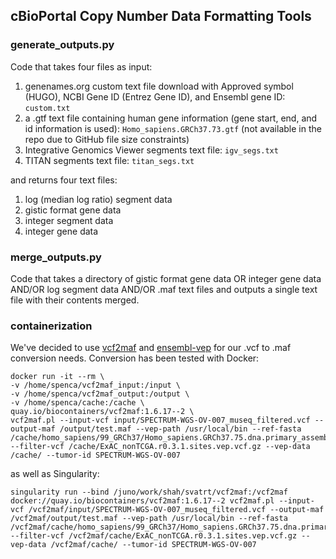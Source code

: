 ## cBioPortal Copy Number Data Formatting Tools

### generate_outputs.py

Code that takes four files as input:

1. genenames.org custom text file download with Approved symbol (HUGO), NCBI Gene ID (Entrez Gene ID), and Ensembl gene ID: `custom.txt`
2. a .gtf text file containing human gene information (gene start, end, and id information is used): `Homo_sapiens.GRCh37.73.gtf` (not available in the repo due to GitHub file size constraints)
3. Integrative Genomics Viewer segments text file: `igv_segs.txt`
4. TITAN segments text file: `titan_segs.txt`

and returns four text files:

1. log (median log ratio) segment data
2. gistic format gene data
3. integer segment data
4. integer gene data

### merge_outputs.py

Code that takes a directory of gistic format gene data OR integer gene data AND/OR log segment data AND/OR .maf text files and outputs a single text file with their contents merged.

### containerization

We've decided to use [vcf2maf](https://github.com/mskcc/vcf2maf) and [ensembl-vep](https://github.com/Ensembl/ensembl-vep) for our .vcf to .maf conversion needs.
Conversion has been tested with Docker:

```
docker run -it --rm \
-v /home/spenca/vcf2maf_input:/input \
-v /home/spenca/vcf2maf_output:/output \
-v /home/spenca/cache:/cache \
quay.io/biocontainers/vcf2maf:1.6.17--2 \
vcf2maf.pl --input-vcf input/SPECTRUM-WGS-OV-007_museq_filtered.vcf --output-maf /output/test.maf --vep-path /usr/local/bin --ref-fasta /cache/homo_sapiens/99_GRCh37/Homo_sapiens.GRCh37.75.dna.primary_assembly.fa.gz --filter-vcf /cache/ExAC_nonTCGA.r0.3.1.sites.vep.vcf.gz --vep-data /cache/ --tumor-id SPECTRUM-WGS-OV-007
```

as well as Singularity:

```
singularity run --bind /juno/work/shah/svatrt/vcf2maf:/vcf2maf docker://quay.io/biocontainers/vcf2maf:1.6.17--2 vcf2maf.pl --input-vcf /vcf2maf/input/SPECTRUM-WGS-OV-007_museq_filtered.vcf --output-maf /vcf2maf/output/test.maf --vep-path /usr/local/bin --ref-fasta /vcf2maf/cache/homo_sapiens/99_GRCh37/Homo_sapiens.GRCh37.75.dna.primary_assembly.fa.gz --filter-vcf /vcf2maf/cache/ExAC_nonTCGA.r0.3.1.sites.vep.vcf.gz --vep-data /vcf2maf/cache/ --tumor-id SPECTRUM-WGS-OV-007
```

